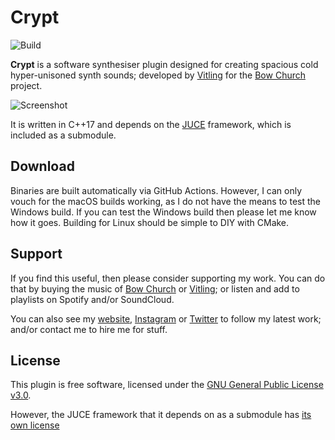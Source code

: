 
# Crypt
![Build](https://github.com/DavW/crypt/workflows/Build/badge.svg)

**Crypt** is a software synthesiser plugin designed for creating spacious cold hyper-unisoned
synth sounds; developed by [Vitling](https://www.vitling.xyz) for the [Bow Church](http://bowchurch.bandcamp.com/) project.

![Screenshot](https://github.com/DavW/crypt/blob/main/screenshot.jpg?raw=true)

It is written in C++17 and depends on the [JUCE](https://github.com/juce-framework/JUCE) framework, which is
included as a submodule.

## Download

Binaries are built automatically via GitHub Actions. However, I can only vouch for the macOS builds working, as I do not have the
means to test the Windows build. If you can test the Windows build then please let me know how it goes. Building for
Linux should be simple to DIY with CMake.

## Support

If you find this useful, then please consider supporting my work. You can do that by buying the music of [Bow Church](https://bowchurch.bandcamp.com)
or [Vitling](https://vitling.bandcamp.com); or listen and add to playlists on Spotify and/or SoundCloud.

You can also see my [website](https://www.vitling.xyz), [Instagram](https://instagram.com/vvitling) or [Twitter](https://twitter.com/vvitling) to follow
my latest work; and/or contact me to hire me for stuff.

## License

This plugin is free software, licensed under the [GNU General Public License v3.0](https://www.gnu.org/licenses/gpl-3.0.html). 

However, the JUCE framework that it depends on as a submodule has [its own license](https://github.com/juce-framework/JUCE/blob/master/LICENSE.md)